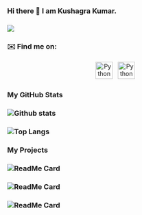 ### Hi there 👋 I am Kushagra Kumar.
### ![](https://visitor-badge.laobi.icu/badge?page_id=k28611-nits.k28611-nits)

### ✉️ Find me on:


<p align="center">
 <a href="https://www.linkedin.com/in/kushagra-kumar-86b013124/" target="_blank" rel="noopener noreferrer"> <img src="https://cdn.jsdelivr.net/npm/simple-icons@v3/icons/linkedin.svg" alt="Python" height="40" style="vertical-align:top; margin:4px"></a>
 <a href="mailto:kushagrakr_ug@ece.nits.ac.in"> <img src="https://cdn.jsdelivr.net/npm/simple-icons@v3/icons/gmail.svg" alt="Python" height="40" style="vertical-align:top; margin:4px"></a>
</p>

### My GitHub Stats
### ![Github stats](https://github-readme-stats.vercel.app/api?username=k28611-nits)
### ![Top Langs](https://github-readme-stats.vercel.app/api/top-langs/?username=k28611-nits&theme=tokyonight)
### My Projects
### ![ReadMe Card](https://github-readme-stats.vercel.app/api/pin/?username=k28611-nits&repo=Airline-management-system)
### ![ReadMe Card](https://github-readme-stats.vercel.app/api/pin/?username=k28611-nits&repo=webchat)
### ![ReadMe Card](https://github-readme-stats.vercel.app/api/pin/?username=k28611-nits&repo=videochat-webapp)

<!--
**k28611-nits/k28611-nits** is a ✨ _special_ ✨ repository because its `README.md` (this file) appears on your GitHub profile.

Here are some ideas to get you started:

- 🔭 I’m currently working on ...
- 🌱 I’m currently learning ...
- 👯 I’m looking to collaborate on ...
- 🤔 I’m looking for help with ...
- 💬 Ask me about ...
- 📫 How to reach me: ...
- 😄 Pronouns: ...
- ⚡ Fun fact: ...
-->
